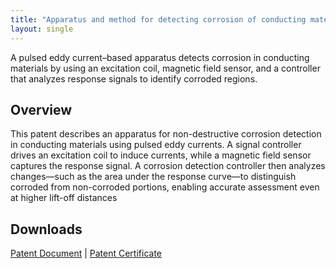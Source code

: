```yaml
---
title: "Apparatus and method for detecting corrosion of conducting material based on pulsed eddy current"
layout: single
---
```

A pulsed eddy current–based apparatus detects corrosion in conducting materials by using an excitation coil, magnetic field sensor, and a controller that analyzes response signals to identify corroded regions.

## Overview
This patent describes an apparatus for non-destructive corrosion detection in conducting materials using pulsed eddy currents. A signal controller drives an excitation coil to induce currents, while a magnetic field sensor captures the response signal. A corrosion detection controller then analyzes changes—such as the area under the response curve—to distinguish corroded from non-corroded portions, enabling accurate assessment even at higher lift-off distances


## Downloads
[Patent Document](/files/patents/documents/document_485364.pdf)
|
[Patent Certificate](/files/patents/certificates/certificate_485364.pdf)
